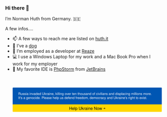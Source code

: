 ### Hi there 👋

I’m Norman Huth from Germany. :de:

A few infos....
* 📫 A few ways to reach me are listed on [huth.it](https://huth.it/)
* 🐶 I’ve a [dog](https://www.instagram.com/p/CDCauMmJD3P/)
* 🏢 I’m employed as a developer at [Reaze](https://www.reaze.com/)
* 💻 I use a Windows Laptop for my work and a Mac Book Pro when I work for my employer
* 🧬 My favorite IDE is [PhpStorm](https://www.jetbrains.com/de-de/phpstorm/) from [JetBrains](https://www.jetbrains.com/)
<br><br><br><br>
[![Stand With Ukraine](https://raw.githubusercontent.com/vshymanskyy/StandWithUkraine/main/banner2-direct.svg)](https://vshymanskyy.github.io/StandWithUkraine/)
